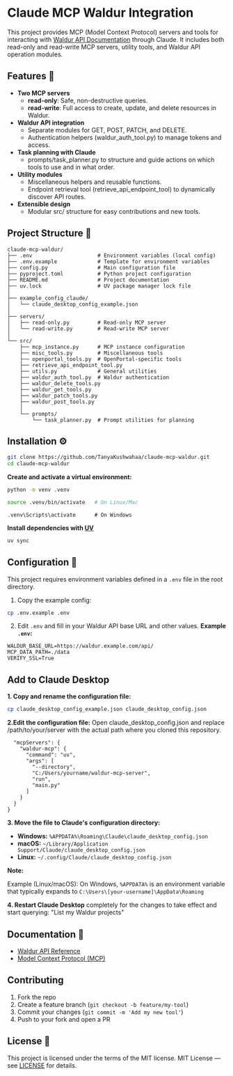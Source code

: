 # Claude MCP Waldur Integration

This project provides MCP (Model Context Protocol) servers and tools for interacting with [Waldur API Documentation](https://docs.waldur.com/) through Claude.
It includes both read-only and read-write MCP servers, utility tools, and Waldur API operation modules.

## Features :rocket:

- **Two MCP servers**
  - **read-only**: Safe, non-destructive queries.
  - **read-write**: Full access to create, update, and delete resources in Waldur.
- **Waldur API integration**
  - Separate modules for GET, POST, PATCH, and DELETE.
  - Authentication helpers (waldur_auth_tool.py) to manage tokens and access.
- **Task planning with Claude**
  - prompts/task_planner.py to structure and guide actions on which tools to use and in what order.
- **Utility modules**
  - Miscellaneous helpers and reusable functions.
  - Endpoint retrieval tool (retrieve_api_endpoint_tool) to dynamically discover API routes.
- **Extensible design**
  - Modular src/ structure for easy contributions and new tools.

## Project Structure :open_file_folder:

```
claude-mcp-waldur/
├── .env                     # Environment variables (local config)
├── .env.example             # Template for environment variables
├── config.py                # Main configuration file
├── pyproject.toml           # Python project configuration
├── README.md                # Project documentation
├── uv.lock                  # UV package manager lock file
│
├── example_config_claude/
│   └── claude_desktop_config_example.json
│
├── servers/
│   ├── read-only.py         # Read-only MCP server
│   └── read-write.py        # Read-write MCP server
│
└── src/
    ├── mcp_instance.py      # MCP instance configuration
    ├── misc_tools.py        # Miscellaneous tools
    ├── openportal_tools.py  # OpenPortal-specific tools
    ├── retrieve_api_endpoint_tool.py
    ├── utils.py             # General utilities
    ├── waldur_auth_tool.py  # Waldur authentication
    ├── waldur_delete_tools.py
    ├── waldur_get_tools.py
    ├── waldur_patch_tools.py
    ├── waldur_post_tools.py
    │
    └── prompts/
        └── task_planner.py  # Prompt utilities for planning
```

## Installation :gear:

```bash
git clone https://github.com/TanyaKushwahaa/claude-mcp-waldur.git
cd claude-mcp-waldur
```

**Create and activate a virtual environment:**

```bash
python -m venv .venv
```

```bash
source .venv/bin/activate   # On Linux/Mac
```

```
.venv\Scripts\activate      # On Windows
```

**Install dependencies with [UV](https://docs.astral.sh/uv/)**

```bash
uv sync
```
## Configuration :key:

This project requires environment variables defined in a `.env` file in the root directory.

1. Copy the example config:
```bash
cp .env.example .env
```

2. Edit `.env` and fill in your Waldur API base URL and other values.
**Example `.env`:**
```env
WALDUR_BASE_URL=https://waldur.example.com/api/
MCP_DATA_PATH=./data
VERIFY_SSL=True
```

## Add to Claude Desktop
**1. Copy and rename the configuration file:**
```bash
cp claude_desktop_config_example.json claude_desktop_config.json
```
**2.Edit the configuration file:** Open claude_desktop_config.json and replace /path/to/your/server with the actual path where you cloned this repository.
```json{
  "mcpServers": {
    "waldur-mcp": {
      "command": "uv",
      "args": [
        "--directory", 
        "C:/Users/yourname/waldur-mcp-server",
        "run", 
        "main.py"
      ]
    }
  }
}
```

**3. Move the file to Claude's configuration directory:**
- **Windows:** `%APPDATA%\Roaming\Claude\claude_desktop_config.json`
- **macOS:** `~/Library/Application Support/Claude/claude_desktop_config.json`
- **Linux:** `~/.config/Claude/claude_desktop_config.json`

**Note:** 

Example (Linux/macOS): On Windows, `%APPDATA%` is an environment variable that typically expands to `C:\Users\[your-username]\AppData\Roaming`
  
**4. Restart Claude Desktop** completely for the changes to take effect and start querying: "List my Waldur projects"

## Documentation :book:

- [Waldur API Reference](https://docs.waldur.com/latest/)
- [Model Context Protocol (MCP)](https://modelcontextprotocol.io/docs/getting-started/intro)

## Contributing

1. Fork the repo
2. Create a feature branch (`git checkout -b feature/my-tool`)
3. Commit your changes (`git commit -m 'Add my new tool'`)
4. Push to your fork and open a PR

## License :scroll:

This project is licensed under the terms of the MIT license.
MIT License — see [LICENSE](./LICENSE) for details.
